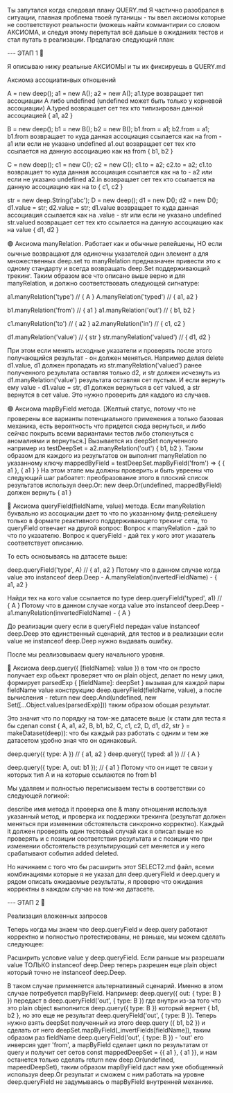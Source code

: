 Ты запутался когда следовал плану QUERY.md
Я частично разобрался в ситуации, главная проблема твоей путаницы - ты ввел аксиомы которые не соответствуют реальности (можешь найти коммантирии со словом АКСИОМА, и следуя этому перепутал всё дальше в ожиданиях тестов и стал путать в реализации. Предлагаю следующий план:

--- ЭТАП 1 🔴

Я описываю нижу реальные АКСИОМЫ и ты их фиксируешь в QUERY.md

Аксиома ассоциатинвых отношений

A = new deep(); a1 = new A(); a2 = new A();
a1.type возвращает тип ассоциации A либо undefined (undefined может быть только у корневой ассоциации)
A.typed возвращает сет тех кто типизирован данной ассоциацией { a1, a2 }

B = new deep(); b1 = new B(); b2 = new B(); b1.from = a1; b2.from = a1;
b1.from возвращает то куда данная ассоциация ссылается как на from - a1 или если не указано undefined
a1.out возвращает сет тех кто ссылается на данную ассоциацию как на from { b1, b2 }

C = new deep(); c1 = new C(); c2 = new C(); c1.to = a2; c2.to = a2;
c1.to возвращает то куда данная ассоциация ссылается как на to - a2 или если не указано undefined
a2.in возвращает сет тех кто ссылается на данную ассоциацию как на to { c1, c2 }

str = new deep.String('abc');
D = new deep(); d1 = new D(); d2 = new D(); d1.value = str; d2.value = str;
d1.value возвращает то куда данная ассоциация ссылается как на .value - str или если не указано undefined
str.valued возвращает сет тех кто ссылается на данную ассоциацию как на value { d1, d2 }

🟢 Аксиома manyRelation. Работает как и обычные релейшены, НО если оычные возвращают для одиночны указателей один элемент а для множественных deep.set то manyRelation предназначен привести это к одному стандарту и всегда возвращать deep.Set поддерживающий трекинг. Таким образом все что описано выше верно и для manyRelation, и должно соответствовать следующей сигнатуре:

a1.manyRelation('type') // { A }
A.manyRelation('typed') // { a1, a2 }

b1.manyRelation('from') // { a1 }
a1.manyRelation('out') // { b1, b2 }

c1.manyRelation('to') // { a2 }
a2.manyRelation('in') // { c1, c2 }

d1.manyRelation('value') // { str }
str.manyRelation('valued') // { d1, d2 }

При этом если менять исходные указатели и проверять после этого получающийся результат - он должен меняться. Например делая delete d1.value, d1 должен пропадать из str.manyRelation('valued') ранее полученного результата оставляя только d2, и str должен исчезнуть из d1.manyRelation('value') результата оставляя сет пустым. И если вернуть ему value - d1.value = str, d1 должен вернуться в сет valued, а str вернутся в сет value. Это нужно проверить для каддого из случаев.

🟢 Аксиома mapByField метода.
[Желтый статус, потому что не проверены все варианты потенциального применения а только базовая механика, есть вероятность что придется сюда вернуться, и либо сейчас покрыть всеми вариантами тестов либо столкнуться с аномалиями и вернуться.]
Вызывается из deepSet полученного например из testDeepSet = a2.manyRelation('out') { b1, b2 }.
Таким образом для каждого из результатов он выполнит manyRelation по указанному ключу 
mappedByField = testDeepSet.mapByField('from') => { { a1 }, { a1 } }
На этом этапе мы должны проверить и быть увреены что следующий шаг рабоатет: преобразование этого в плоский список результатов используя deep.Or:
new deep.Or(undefined, mappedByField) должен вернуть { a1 }

🔴 Аксиома queryField(fieldName, value) метода. Если manyRelation буквально из ассоциации дает то что по указанному филд-релейшену только в формате реактивного поддерживающего трекинг сета, то queryField отвечает на другой вопрос:
Вопрос к manyRelation - дай то что по указателю.
Вопрос к queryField - дай тех у кого этот указатель соответствует описанию.

То есть основываясь на датасете выше:

deep.queryField('type', A) // { a1, a2 }
Потому что в данном случае когда value это instanceof deep.Deep -  A.manyRelation(invertedFieldName) - { a1, a2 }

Найди тех на кого value ссылается по type
deep.queryField('typed', a1) // { A }
Потому что в данном случае когда value это instanceof deep.Deep -  a1.manyRelation(invertedFieldName) - { A }

До реализации query если в queryField передан value instanceof deep.Deep это единственный сценарий, для тестов и в реализации если value не instanceof deep.Deep нужно выдавать ошибку.

После мы реализовываем query начального уровня.

🔴 Аксиома deep.query({ [fieldName]: value }) в том что он просто получает exp обьект проверяет что он plain object, делает по нему цикл, формирует parsedExp { [fieldName]: deepSet } вызывая для каждой пары fieldName value конструкцию deep.queryField(fieldName, value), а после вычисления - return new deep.And(undefined, new Set([...Object.values(parsedExp)])) таким образом обощая результат.

Это значит что по порядку на том-же датасете выше (к стати для теста я бы сделал const { A, a1, a2, B, b1, b2, C, c1, c2, D, d1, d2, str } = makeDataset(deep)): что бы каждый раз работать с одним и тем же датасетом удобно зная что он одинаковый.

deep.query({ type: A }) // { a1, a2 }
deep.query({ typed: a1 }) // { A }

deep.query({ type: A, out: b1 }); // { a1 } 
Потому что он ищет те связи у которых тип A и на которые ссылаются по from b1

Мы удаляем и полностью переписываем тесты в соответствии со следующей логикой:

describe имя метода
it проверка one & many отношения используя указанный метод, и проверка их поддержки трекинга (результат должен меняться при изменении обстоятельств синхронно корректно). Каждый it должен проверять один тестовый случай как я описал выше но проверять и с позиции соответствия результата и с позиции что при изменении обстоятельств результирующий сет меняется и у него срабатывают события added deleted.

Но начинаем с того что бы расширить этот SELECT2.md файл, всеми комбинациями которые я не указал для deep.queryField и deep.query и рядом описать ожидаемые результаты, я проверю что ожидания корректны в каждом случае на том-же датасете.

--- ЭТАП 2 🔴

Реализация вложенных запросов

Теперь когда мы знаем что deep.queryField и deep.query работают корректно и полностью протестированы, не раньше, мы можем сделать следующее:

Расширить условие value у deep.queryField. Если раньше мы разрешали value ТОЛЬКО instanceof deep.Deep теперь разрешен еще plain object который точно не instanceof deep.Deep.

В таком случае применяется альтернативный сценарий. Именно в этом случае потребуется mapByField.
Например:
deep.query({ out: { type: B } }) передаст в deep.queryField('out', { type: B }) где внутри из-за того что это plain object выполнится deep.query({ type: B }) который вернет { b1, b2 }, но это еще не результат deep.queryField('out', { type: B }). Теперь нужно взять deepSet полученный из этого deep.query ({ b1, b2 }) и сделать от него deepSet.mapByField(_invertFields[fieldName]), таким образом раз fieldName deep.queryField('out', { type: B }) - 'out' его инверсия удет 'from', а mapByField сделает цикл по результатам от query и получит сет сетов const mappedDeepSet = {{ a1 }, { a1 }}, и нам останется только сделать return new deep.Or(undefined, mapeedDeepSet), таким образом mapByField даст нам уже обобщенный используя deep.Or результат и сможем с ним работать на уровне deep.queryField не задумываясь о mapByField внутренней механике.